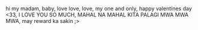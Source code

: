 hi my madam, baby, love love, love, my one and only, happy valentines day <33,  I LOVE YOU SO MUCH, MAHAL NA MAHAL KITA PALAGI MWA MWA MWA, may reward ka sakin ;>